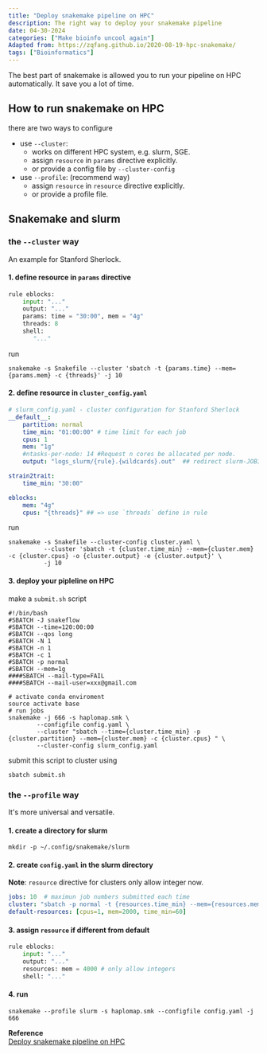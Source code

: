 ```yaml
---
title: "Deploy snakemake pipeline on HPC"
description: The right way to deploy your snakemake pipeline
date: 04-30-2024
categories: ["Make bioinfo uncool again"]
Adapted from: https://zqfang.github.io/2020-08-19-hpc-snakemake/
tags: ["Bioinformatics"]
---
```


The best part of snakemake is allowed you to run your pipeline on HPC automatically. It save you a lot of time.<br>

## How to run snakemake on HPC
there are two ways to configure

- use `--cluster`: 
  - works on different HPC system, e.g. slurm, SGE. 
  - assign `resource` in `params` directive explicitly.
  - or provide a config file by `--cluster-config` 
- use `--profile`: (recommend way)
  - assign `resource` in `resource` directive explicitly.
  - or provide a profile file.


## Snakemake and slurm

### the `--cluster` way

An example for Stanford Sherlock.

#### 1. define resource in `params` directive

```python
rule eblocks:
    input: "..."
    output: "..."
    params: time = "30:00", mem = "4g" 
    threads: 8
    shell:
       "..."
```

run

```shell
snakemake -s Snakefile --cluster 'sbatch -t {params.time} --mem={params.mem} -c {threads}' -j 10
```

#### 2. define resource in `cluster_config.yaml`

```yaml
# slurm_config.yaml - cluster configuration for Stanford Sherlock
__default__:
    partition: normal
    time_min: "01:00:00" # time limit for each job
    cpus: 1  
    mem: "1g"
    #ntasks-per-node: 14 #Request n cores be allocated per node.
    output: "logs_slurm/{rule}.{wildcards}.out"  ## redirect slurm-JOBID.txt to your directory

strain2trait:
    time_min: "30:00"

eblocks:
    mem: "4g"
    cpus: "{threads}" ## => use `threads` define in rule
```

run 

```shell
snakemake -s Snakefile --cluster-config cluster.yaml \
          --cluster 'sbatch -t {cluster.time_min} --mem={cluster.mem} -c {cluster.cpus} -o {cluster.output} -e {cluster.output}' \
          -j 10
```

#### 3. deploy your pipleline on HPC

make a `submit.sh` script 
```shell
#!/bin/bash
#SBATCH -J snakeflow
#SBATCH --time=120:00:00
#SBATCH --qos long
#SBATCH -N 1
#SBATCH -n 1
#SBATCH -c 1  
#SBATCH -p normal
#SBATCH --mem=1g
####SBATCH --mail-type=FAIL
####SBATCH --mail-user=xxx@gmail.com

# activate conda enviroment
source activate base
# run jobs
snakemake -j 666 -s haplomap.smk \
        --configfile config.yaml \
        --cluster "sbatch --time={cluster.time_min} -p {cluster.partition} --mem={cluster.mem} -c {cluster.cpus} " \
        --cluster-config slurm_config.yaml 
```

submit this script to cluster using 

```shell
sbatch submit.sh
```

### the `--profile` way
It's more universal and versatile.

#### 1. create a directory for slurm
```shell
mkdir -p ~/.config/snakemake/slurm
```

#### 2. create `config.yaml` in the slurm directory

**Note**: `resource` directive for clusters only allow integer now. 
```yaml
jobs: 10  # maximun job numbers submitted each time
cluster: "sbatch -p normal -t {resources.time_min} --mem={resources.mem} -c {resources.cpus} -o logs_slurm/{rule}_{wildcards} -e logs_slurm/{rule}_{wildcards} --mail-type=FAIL --mail-user=user@mail.com"
default-resources: [cpus=1, mem=2000, time_min=60]
```

#### 3. assign `resource` if different from default
   
```python
rule eblocks:
    input: "..."
    output: "..."
    resources: mem = 4000 # only allow integers
    shell: "..."
```

#### 4. run 
```shell
snakemake --profile slurm -s haplomap.smk --configfile config.yaml -j 666
```

__Reference__ <br>
[Deploy snakemake pipeline on HPC](https://zqfang.github.io/2020-08-19-hpc-snakemake/)
